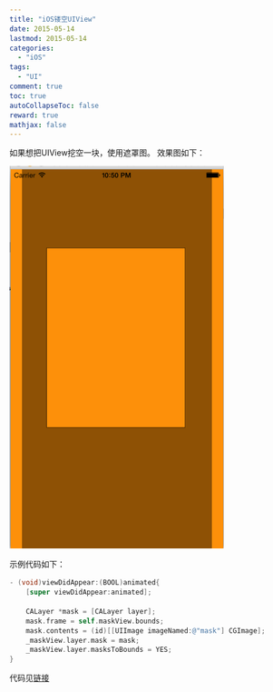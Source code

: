 ```yaml
---
title: "iOS镂空UIView"
date: 2015-05-14
lastmod: 2015-05-14
categories:
  - "iOS"
tags:
  - "UI"
comment: true
toc: true
autoCollapseToc: false
reward: true
mathjax: false
---
```


如果想把UIView挖空一块，使用遮罩图。
效果图如下：

![image](/images/post/2015-05-14-ios-lou-kong-uiview/overview.png)

示例代码如下：

```objective-c
- (void)viewDidAppear:(BOOL)animated{
    [super viewDidAppear:animated];
    
    CALayer *mask = [CALayer layer];
    mask.frame = self.maskView.bounds;
    mask.contents = (id)[[UIImage imageNamed:@"mask"] CGImage];
    _maskView.layer.mask = mask;
    _maskView.layer.masksToBounds = YES;
}
```

代码见[链接](https://github.com/ksnowlv/maskTest.git)

